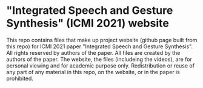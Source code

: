 # "Integrated Speech and Gesture Synthesis" (ICMI 2021) website
This repo contains files that make up project website (github page built from this repo) for ICMI 2021 paper "Integrated Speech and Gesture Synthesis".
All rights reserved by authors of the paper.
All files are created by the authors of the paper.
The website, the files (includeing the videos), are for personal viewing and for academic purpose only.
Redistribution or reuse of any part of any material in this repo, on the website, or in the paper is prohibited. </br>
